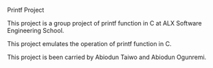 Printf Project

This project is a group project of printf function in C at ALX Software Engineering School.

This project emulates the operation of printf function in C.

This project is been carried by Abiodun Taiwo and Abiodun Ogunremi.
